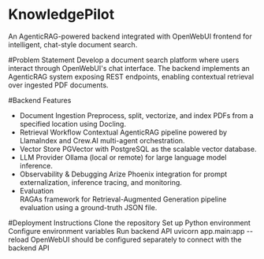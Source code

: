 # KnowledgePilot
An AgenticRAG-powered backend integrated with OpenWebUI frontend for intelligent, chat-style document search.

#Problem Statement
Develop a document search platform where users interact through OpenWebUI's chat interface. The backend implements an AgenticRAG system exposing REST endpoints, enabling contextual retrieval over ingested PDF documents.

#Backend Features

- Document Ingestion 
  Preprocess, split, vectorize, and index PDFs from a specified location using Docling.
- Retrieval Workflow 
  Contextual AgenticRAG pipeline powered by LlamaIndex and Crew.AI multi-agent orchestration.
- Vector Store 
  PGVector with PostgreSQL as the scalable vector database.
- LLM Provider 
  Ollama (local or remote) for large language model inference.
- Observability & Debugging 
  Arize Phoenix integration for prompt externalization, inference tracing, and monitoring.
- Evaluation  
  RAGAs framework for Retrieval-Augmented Generation pipeline evaluation using a ground-truth JSON file.

#Deployment Instructions
Clone the repository
Set up Python environment
Configure environment variables
Run backend API uvicorn app.main:app --reload
OpenWebUI should be configured separately to connect with the backend API
